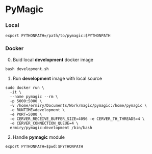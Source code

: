 # PyMagic

### Local

```
export PYTHONPATH=/path/to/pymagic:$PYTHONPATH
```

### Docker

0. Buid local **development** docker image

```
bash development.sh
```

1. Run **development** image with local source

```
sudo docker run \
  -it \
  --name pymagic --rm \
  -p 5000:5000 \
  -v /home/ermiry/Documents/Work/magic/pymagic:/home/pymagic \
  -e RUNTIME=development \
  -e PORT=5000 \
  -e CERVER_RECEIVE_BUFFER_SIZE=4096 -e CERVER_TH_THREADS=4 \
  -e CERVER_CONNECTION_QUEUE=4 \
  ermiry/pymagic:development /bin/bash
```

2. Handle **pymagic** module

```
export PYTHONPATH=$pwd:$PYTHONPATH
```
